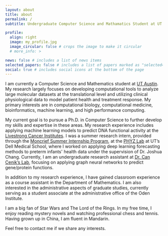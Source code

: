 ```yaml
---
layout: about
title: about
permalink: /
subtitle: Undergraduate Computer Science and Mathamatics Student at UT Austin

profile:
  align: right
  image: my_profile.jpg
  image_circular: false # crops the image to make it circular
  # more_info: >

news: false # includes a list of news items
selected_papers: false # includes a list of papers marked as "selected={true}"
social: true # includes social icons at the bottom of the page
---
```


I am currently a Computer Science and Mathematics student at [UT Austin](https://www.utexas.edu/). My research largely 
focuses on developing computational tools to analyze large molecular datasets at the translational level and utilizing clinical physiological data to model patient health and treatment response. My primary interests are in computational biology, computational medicine, bioinformatics, machine learning, and high performance computing. 

My current goal is to pursue a Ph.D. in Computer Science to further develop my skills and expertise in these areas. My research experience includes applying machine learning models to predict DNA functional activity at the [Livestrong Cancer Institutes](https://dellmed.utexas.edu/units/livestrong-cancer-institutes). I was a summer research intern, provided through the [Moncrief Summer Internship Program](https://oden.utexas.edu/academics/undergraduates/moncrief-summer-internship/), at the [PHYZ Lab](https://phyzlab.org/) at UT’s Dell Medical School, where I worked on applying deep learning forecasting methods to preterm infants' health data under
the supervision of Dr. Joshua Chang. Currently, I am an undergraduate research assistant at [Dr. Can Cenik’s Lab](https://ceniklab.github.io/), focusing on applying graph neural networks to predict gene/protein functions. 

In addition to my research experience, I have gained classroom experience as a course assistant in the Department of Mathematics. I am also interested in the administrative aspects of graduate studies, currently serving as a student associate at the administrative office of the Oden Institute.

I am a big fan of Star Wars and The Lord of the Rings. In my free time, I enjoy reading mystery novels and watching professional chess and tennis. Having grown up in China, I am fluent in Mandarin.

Feel free to contact me if we share any interests.

